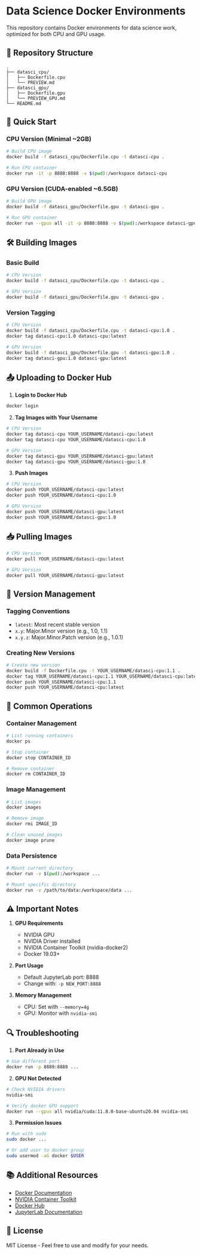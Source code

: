 # Data Science Docker Environments

This repository contains Docker environments for data science work, optimized for both CPU and GPU usage.

## 📂 Repository Structure

```
.
├── datasci_cpu/
│   ├── Dockerfile.cpu
│   └── PREVIEW.md
├── datasci_gpu/
│   ├── Dockerfile.gpu
│   └── PREVIEW_GPU.md
└── README.md
```

## 🚀 Quick Start

### CPU Version (Minimal ~2GB)
```bash
# Build CPU image
docker build -f datasci_cpu/Dockerfile.cpu -t datasci-cpu .

# Run CPU container
docker run -it -p 8888:8888 -v $(pwd):/workspace datasci-cpu
```

### GPU Version (CUDA-enabled ~6.5GB)
```bash
# Build GPU image
docker build -f datasci_gpu/Dockerfile.gpu -t datasci-gpu .

# Run GPU container
docker run --gpus all -it -p 8888:8888 -v $(pwd):/workspace datasci-gpu
```

## 🛠️ Building Images

### Basic Build
```bash
# CPU Version
docker build -f datasci_cpu/Dockerfile.cpu -t datasci-cpu .

# GPU Version
docker build -f datasci_gpu/Dockerfile.gpu -t datasci-gpu .
```

### Version Tagging
```bash
# CPU Version
docker build -f datasci_cpu/Dockerfile.cpu -t datasci-cpu:1.0 .
docker tag datasci-cpu:1.0 datasci-cpu:latest

# GPU Version
docker build -f datasci_gpu/Dockerfile.gpu -t datasci-gpu:1.0 .
docker tag datasci-gpu:1.0 datasci-gpu:latest
```

## 📤 Uploading to Docker Hub

1. **Login to Docker Hub**
```bash
docker login
```

2. **Tag Images with Your Username**
```bash
# CPU Version
docker tag datasci-cpu YOUR_USERNAME/datasci-cpu:latest
docker tag datasci-cpu YOUR_USERNAME/datasci-cpu:1.0

# GPU Version
docker tag datasci-gpu YOUR_USERNAME/datasci-gpu:latest
docker tag datasci-gpu YOUR_USERNAME/datasci-gpu:1.0
```

3. **Push Images**
```bash
# CPU Version
docker push YOUR_USERNAME/datasci-cpu:latest
docker push YOUR_USERNAME/datasci-cpu:1.0

# GPU Version
docker push YOUR_USERNAME/datasci-gpu:latest
docker push YOUR_USERNAME/datasci-gpu:1.0
```

## 📥 Pulling Images

```bash
# CPU Version
docker pull YOUR_USERNAME/datasci-cpu:latest

# GPU Version
docker pull YOUR_USERNAME/datasci-gpu:latest
```

## 🔄 Version Management

### Tagging Conventions
- `latest`: Most recent stable version
- `x.y`: Major.Minor version (e.g., 1.0, 1.1)
- `x.y.z`: Major.Minor.Patch version (e.g., 1.0.1)

### Creating New Versions
```bash
# Create new version
docker build -f Dockerfile.cpu -t YOUR_USERNAME/datasci-cpu:1.1 .
docker tag YOUR_USERNAME/datasci-cpu:1.1 YOUR_USERNAME/datasci-cpu:latest
docker push YOUR_USERNAME/datasci-cpu:1.1
docker push YOUR_USERNAME/datasci-cpu:latest
```

## 🔧 Common Operations

### Container Management
```bash
# List running containers
docker ps

# Stop container
docker stop CONTAINER_ID

# Remove container
docker rm CONTAINER_ID
```

### Image Management
```bash
# List images
docker images

# Remove image
docker rmi IMAGE_ID

# Clean unused images
docker image prune
```

### Data Persistence
```bash
# Mount current directory
docker run -v $(pwd):/workspace ...

# Mount specific directory
docker run -v /path/to/data:/workspace/data ...
```

## ⚠️ Important Notes

1. **GPU Requirements**
   - NVIDIA GPU
   - NVIDIA Driver installed
   - NVIDIA Container Toolkit (nvidia-docker2)
   - Docker 19.03+

2. **Port Usage**
   - Default JupyterLab port: 8888
   - Change with: `-p NEW_PORT:8888`

3. **Memory Management**
   - CPU: Set with `--memory=4g`
   - GPU: Monitor with `nvidia-smi`

## 🔍 Troubleshooting

1. **Port Already in Use**
```bash
# Use different port
docker run -p 8889:8888 ...
```

2. **GPU Not Detected**
```bash
# Check NVIDIA drivers
nvidia-smi

# Verify docker GPU support
docker run --gpus all nvidia/cuda:11.8.0-base-ubuntu20.04 nvidia-smi
```

3. **Permission Issues**
```bash
# Run with sudo
sudo docker ...

# Or add user to docker group
sudo usermod -aG docker $USER
```

## 📚 Additional Resources

- [Docker Documentation](https://docs.docker.com/)
- [NVIDIA Container Toolkit](https://github.com/NVIDIA/nvidia-docker)
- [Docker Hub](https://hub.docker.com/)
- [JupyterLab Documentation](https://jupyterlab.readthedocs.io/)

## 📝 License

MIT License - Feel free to use and modify for your needs. 